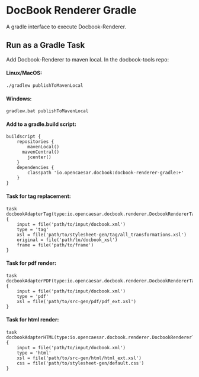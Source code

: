 # DocBook Renderer Gradle
A gradle interface to execute Docbook-Renderer. 

## Run as a Gradle Task
Add Docbook-Renderer to maven local. In the docbook-tools repo:     
 
#### Linux/MacOS:
```
./gradlew publishToMavenLocal
```
#### Windows:
```
gradlew.bat publishToMavenLocal
```
#### Add to a gradle.build script: 
```
buildscript {
	repositories {
		mavenLocal()
  	  mavenCentral()
		jcenter()
	}
	dependencies {
		classpath 'io.opencaesar.docbook:docbook-renderer-gradle:+'
	}
}
```
#### Task for tag replacement: 
```
task docbookAdapterTag(type:io.opencaesar.docbook.renderer.DocbookRendererTask) {
	input = file('path/to/input/docbook.xml')
	type = 'tag'
	xsl = file('path/to/stylesheet-gen/tag/all_transformations.xsl')
	original = file('path/to/docbook_xsl')
	frame = file('path/to/frame')	
}
```
#### Task for pdf render: 
```
task docbookAdapterPDF(type:io.opencaesar.docbook.renderer.DocbookRendererTask) {
	input = file('path/to/input/docbook.xml')
	type = 'pdf'
	xsl = file('path/to/src-gen/pdf/pdf_ext.xsl')
}
```
#### Task for html render: 
```
task docbookAdapterHTML(type:io.opencaesar.docbook.renderer.DocbookRendererTask) {
	input = file('path/to/input/docbook.xml')
	type = 'html'
	xsl = file('path/to/src-gen/html/html_ext.xsl')
	css = file('path/to/stylesheet-gen/default.css')
}
```
